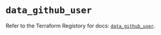 # `data_github_user`

Refer to the Terraform Registory for docs: [`data_github_user`](https://registry.terraform.io/providers/integrations/github/5.28.0/docs/data-sources/user).
